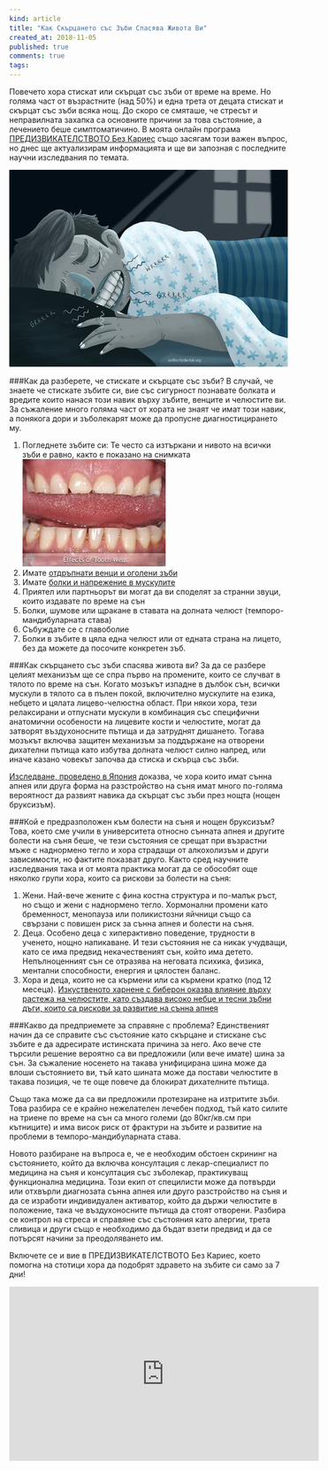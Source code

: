 ```yaml
---
kind: article
title: "Как Скърцането със Зъби Спасява Живота Ви"
created_at: 2018-11-05
published: true
comments: true
tags:
--- 
```

Повечето хора стискат или скърцат със зъби от време на време. Но голяма част от възрастните (над 50%) и една трета от децата стискат и скърцат със зъби всяка нощ. До скоро се смяташе, че стресът и неправилната захапка са основните причини за това състояние, а лечението беше симптоматичино.
В моята онлайн програма [ПРЕДИЗВИКАТЕЛСТВОТО Без Кариес](https://youtu.be/ImEy8NRblEY) също засягам този важен въпрос, но днес ще актуализирам информацията и ще ви запозная с последните научни изследвания по темата.

![скърцане със зъби](/images/posts/nightgrinding.jpg)

<!-- more -->

###Как да разберете, че стискате и скърцате със зъби?
В случай, че знаете че стискате зъбите си, вие със сигурност познавате болката и вредите които нанася този навик върху зъбите, венците и челюстите ви. За съжаление много голяма част от хората не знаят че имат този навик, а понякога дори и зъболекарят може да пропусне диагностицирането му.

1. Погледнете зъбите си: Те често са изтъркани и нивото на всички зъби е равно, както е показано на снимката
![бруксизъм](/images/posts/bruxism.jpg)<br />
2. Имате [отдръпнати венци и оголени зъби](http://www.bezkaries.com/blog/2016-11-02-отдръпнати-венци/)<br />
3. Имате [болки и напрежение в мускулите](https://youtu.be/Bdcl32ABGd4)<br />
4. Приятел или партньорът ви могат да ви споделят за странни звуци, които издавате по време на сън<br />
5. Болки, шумове или щракане в ставата на долната челюст (темпоро-мандибуларната става)<br />
6. Събуждате се с главоболие<br />
7. Болки в зъбите в цяла една челюст или от едната страна на лицето, без да можете да посочите конкретен зъб.

###Как скърцането със зъби спасява живота ви?
За да се разбере целият механизъм ще се спра първо на промените, които се случват в тялото по време на сън. Когато мозъкът изпадне в дълбок сън, всички мускули в тялото са в пълен покой, включително мускулите на езика, небцето и цялата лицево-челюстна област. При някои хора, тези релаксирани и отпуснати мускули в комбинация със специфични анатомични особености на лицевите кости и челюстите, могат да затворят въздухоносните пътища и да затруднят дишането. Тогава мозъкът включва защитен механизъм за поддържане на отворени дихателни пътища като избутва долната челюст силно напред, или иначе казано човекът започва да стиска и скърца със зъби.

[Изследване, проведено в Япония](https://www.ncbi.nlm.nih.gov/pubmed/24526386) доказва, че хора които имат сънна апнея или друга форма на разстройство на съня имат много по-голяма вероятност да развият навика да скърцат със зъби през нощта (нощен бруксизъм). 

###Кой е предразположен към болести на съня и нощен бруксизъм?
Това, което сме учили в университета относно сънната апнея и другите болести на съня беше, че тези състояния се срещат при възрастни мъже с наднормено тегло и хора страдащи от алкохолизъм и други зависимости, но фактите показват друго. Както сред научните изследвания така и от моята практика могат да се обособят още няколко групи хора, които са рискови за болести на съня:<br />
1. Жени. Най-вече жените с фина костна структура и по-малък ръст, но също и жени с наднормено тегло. Хормонални промени като бременност, менопауза или поликистозни яйчници също са свързани с повишен риск за сънна апнея и болести на съня.<br />
2. Деца. Особено деца с хиперактивно поведение, трудности в ученето, нощно напикаване. И тези състояния не са никак учудващи, като се има предвид некачественият сън, който има детето. Непълноценният сън се отразява на неговата психика, физика, ментални способности, енергия и цялостен баланс.<br />
3. Хора и деца, които не са кърмени или са кърмени кратко (под 12 месеца). [Изкуственото харнене с биберон оказва влияние върху растежа на челюстите, като създава високо небце и тесни зъбни дъги, които са рискови за развитие на сънна апнея](https://pittsburghdentalsleepmedicine.com/prevention-sleep-apnea-starts-breastfeeding/)

###Какво да предприемете за справяне с проблема?
Единственият начин да се справите със състояние като скърцане и стискане със зъбите е да адресирате истинската причина за него. Ако вече сте търсили решение вероятно са ви предложили (или вече имате) шина за сън. За съжаление носенето на такава унифицирана шина може да влоши състоянието ви, тъй като шината може да постави челюстите в такава позиция, че те още повече да блокират дихателните пътища.

Също така може да са ви предложили протезиране на изтритите зъби. Това разбира се е крайно нежелателен лечебен подход, тъй като силите на триене по време на сън са много големи (до 80кг/кв.см при кътниците) и има висок риск от фрактури на зъбите и развитие на проблеми в темпоро-мандибуларната става. 

Новото разбиране на въпроса е, че е необходим обстоен скрининг на състоянието, който да включва консултация с лекар-специалист по медицина на съня и консултация със зъболекар, практикуващ функционална медицина. Този екип от специлисти може да потвърди или отхвърли диагнозата сънна апнея или друго разстройство на съня и да се изработи индивидуален активатор, който да държи челюстите в положение, така че въздухоносните пътища да стоят отворени. Разбира се контрол на стреса и справяне със състояния като алергии, трета сливица и други също е необходимо да бъдат взети предвид и да се потърсят начини за преодоляването им.

Включете се и вие в ПРЕДИЗВИКАТЕЛСТВОТО Без Кариес, което помогна на стотици хора да подобрят здравето на зъбите си само за 7 дни!
<iframe width="560" height="315" src="https://www.youtube.com/embed/ImEy8NRblEY" frameborder="0" allow="accelerometer; autoplay; encrypted-media; gyroscope; picture-in-picture" allowfullscreen></iframe>